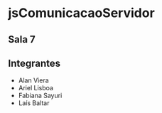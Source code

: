 # jsComunicacaoServidor
## Sala 7
## Integrantes
  - Alan Viera
  - Ariel Lisboa
  - Fabiana Sayuri
  - Laís Baltar
